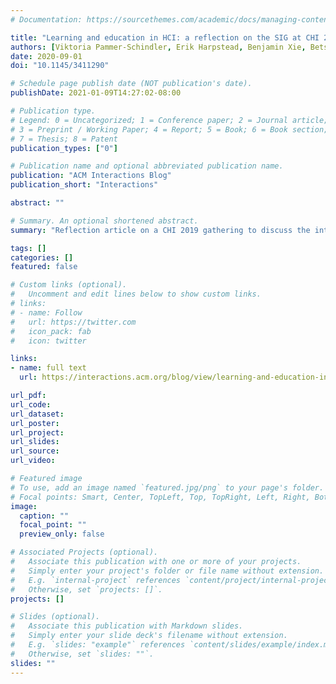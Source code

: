 ```yaml
---
# Documentation: https://sourcethemes.com/academic/docs/managing-content/

title: "Learning and education in HCI: a reflection on the SIG at CHI 2019"
authors: [Viktoria Pammer-Schindler, Erik Harpstead, Benjamin Xie, Betsy DiSalvo, Ahmed Kharrufa, Petr Slovak, Amy Ogan, Joseph Jay Williams, Michael Lee]
date: 2020-09-01
doi: "10.1145/3411290"

# Schedule page publish date (NOT publication's date).
publishDate: 2021-01-09T14:27:02-08:00

# Publication type.
# Legend: 0 = Uncategorized; 1 = Conference paper; 2 = Journal article;
# 3 = Preprint / Working Paper; 4 = Report; 5 = Book; 6 = Book section;
# 7 = Thesis; 8 = Patent
publication_types: ["0"]

# Publication name and optional abbreviated publication name.
publication: "ACM Interactions Blog"
publication_short: "Interactions"

abstract: ""

# Summary. An optional shortened abstract.
summary: "Reflection article on a CHI 2019 gathering to discuss the intersection of learning sciences and HCI."

tags: []
categories: []
featured: false

# Custom links (optional).
#   Uncomment and edit lines below to show custom links.
# links:
# - name: Follow
#   url: https://twitter.com
#   icon_pack: fab
#   icon: twitter

links:
- name: full text
  url: https://interactions.acm.org/blog/view/learning-and-education-in-hci-a-reflection-on-the-sig-at-chi-2019

url_pdf:
url_code:
url_dataset:
url_poster:
url_project:
url_slides:
url_source:
url_video:

# Featured image
# To use, add an image named `featured.jpg/png` to your page's folder. 
# Focal points: Smart, Center, TopLeft, Top, TopRight, Left, Right, BottomLeft, Bottom, BottomRight.
image:
  caption: ""
  focal_point: ""
  preview_only: false

# Associated Projects (optional).
#   Associate this publication with one or more of your projects.
#   Simply enter your project's folder or file name without extension.
#   E.g. `internal-project` references `content/project/internal-project/index.md`.
#   Otherwise, set `projects: []`.
projects: []

# Slides (optional).
#   Associate this publication with Markdown slides.
#   Simply enter your slide deck's filename without extension.
#   E.g. `slides: "example"` references `content/slides/example/index.md`.
#   Otherwise, set `slides: ""`.
slides: ""
---
```


